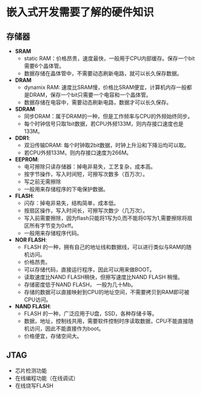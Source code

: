 # 嵌入式开发需要了解的硬件知识
## 存储器
- **SRAM**
   - static RAM：价格昂贵，速度最快，一般用于CPU内部缓存。保存一个bit需要6个晶体管。
   - 数据存储在晶体管中，不需要动态刷新电路，就可以长久保存数据。
- **DRAM**
   - dynamix RAM: 速度比SRAM慢，价格比SRAM便宜，计算机内存一般都是DRAM，保存一个bit只需要一个电容和一个晶体管。
   - 数据存储在电容中，需要动态刷新电路，数据才可以长久保存。
- **SDRAM**
   - 同步DRAM：属于DRAM的一种，但是工作频率与CPU的外频始终同步。
   - 每个时钟信号只取1bit数据，若CPU外频133M，则内存接口速度也是133M。
- **DDR1**:
   - 双沿传输DRAM: 每个时钟取2bit数据，时钟上升沿和下降沿均可以取。
   - 若CPU外频133M，则内存接口速度为266M。
- **EEPROM**:
   - 电可擦除只读存储器：掉电非易失，工艺复杂，成本高。
   - 按字节操作，写入时间短，可擦写次数多（百万次）。
   - 写之前无需擦除
   - 一般用来存储程序的下电保护数据。
- **FLASH**:
   - 闪存：掉电非易失，结构简单，成本低。
   - 按扇区操作，写入时间长，可擦写次数少（几万次）。
   - 写入前需要擦除，因为flash只能将1写为0,而不能将0写为1,需要擦除将扇区所有字节变为0xff。
   - 一般用来存储程序代码。
- **NOR FLASH**:
   - FLASH 的一种，拥有自己的地址线和数据线，可以进行类似与RAM的随机访问。
   - 价格昂贵。
   - 可以存储代码，直接运行程序，因此可以用来做BOOT。
   - 读取速度比NAND FLASH稍快，但擦写速度比NAND FLASH 稍慢。
   - 存储密度低于NAND FLASH， 一般为几十Mb。
   - 存储的数据可以直接映射到CPU的地址空间，不需要拷贝到RAM即可被CPU访问。
- **NAND FLASH**:
   - FLASH 的一种，广泛应用于U盘，SSD，各种存储卡等。
   - 数据，地址，控制线共用，需要软件控制时序读取数据，CPU不能直接随机访问，因此不能直接作为boot。
   - 价格便宜，存储空间大。
## JTAG
- 芯片检测功能
- 在线编程功能（在线调试）
- 在线烧写FLASH
